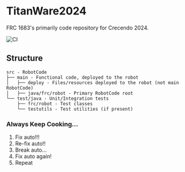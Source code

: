 # TitanWare2024
FRC 1683's primarily code repository for Crecendo 2024.

![CI](https://github.com/TechnoTitans/TitanWare2024/actions/workflows/CI.yml/badge.svg)

## Structure
```
src - RobotCode
├── main - Functional code, deployed to the robot
│   ├── deploy - Files/resources deployed to the robot (not main RobotCode)
│   ├── java/frc/robot - Primary RobotCode root
└── test/java - Unit/Integration tests
    ├── frc/robot - Test classes
    └── testutils - Test utilities (if present)
```

### Always Keep Cooking...
1. Fix auto!!!
2. Re-fix auto!!
3. Break auto...
4. Fix auto again!
5. Repeat
